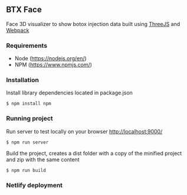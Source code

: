 
## BTX Face
Face 3D visualizer to show botox injection data built using [ThreeJS](https://github.com/mrdoob/three.js/) and [Webpack](https://github.com/webpack) 

### Requirements 
- Node (https://nodejs.org/en/)
- NPM  (https://www.npmjs.com/)

### Installation
Install library dependencies located in package.json
    
    $ npm install npm 

### Running project 
Run server to test locally on your browser [http://localhost:9000/](http://localhost:9000/)

    $ npm run server
Build the project, creates a dist folder with a copy of the minified project and zip with the same content 

    $ npm run build

### Netlify deployment 

